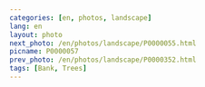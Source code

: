 ```yaml
---
categories: [en, photos, landscape]
lang: en
layout: photo
next_photo: /en/photos/landscape/P0000055.html
picname: P0000057
prev_photo: /en/photos/landscape/P0000352.html
tags: [Bank, Trees]
---
```

